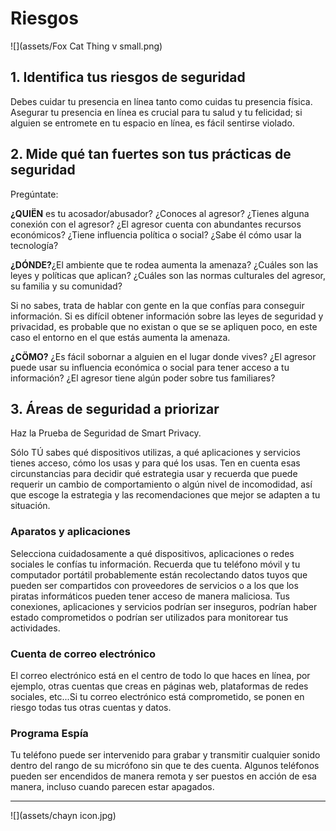 # Riesgos

![](assets/Fox Cat Thing v small.png)

## 1. Identifica tus riesgos de seguridad
Debes cuidar tu presencia en línea tanto como cuidas tu presencia física.  Asegurar tu presencia en línea  es crucial para tu salud y tu felicidad; si alguien se entromete en tu espacio en línea,  es fácil sentirse violado. 


## 2. Mide qué tan fuertes son tus prácticas de seguridad
Pregúntate: 

**¿QUIËN** es tu acosador/abusador? ¿Conoces al agresor? ¿Tienes alguna conexión con el agresor? ¿El agresor cuenta con abundantes recursos  económicos? ¿Tiene influencia política o social? ¿Sabe él cómo usar la tecnología?

**¿DÓNDE?**¿El ambiente que te rodea aumenta la amenaza? ¿Cuáles son las leyes y políticas que aplican? ¿Cuáles son las normas culturales del agresor, su  familia y su comunidad?

Si no sabes, trata de hablar con gente en la que confías  para conseguir información. Si es difícil obtener información sobre las leyes de seguridad y privacidad, es probable que no existan o que se se apliquen poco, en este caso el entorno en el que estás aumenta la amenaza. 

**¿CÖMO?** ¿Es fácil sobornar a alguien en el lugar donde vives? ¿El agresor puede usar su influencia económica o social para tener acceso a tu información? ¿El agresor tiene algún poder sobre tus familiares?



## 3. Áreas de seguridad a priorizar
Haz  la Prueba de Seguridad de Smart Privacy. 

Sólo TÚ sabes qué dispositivos utilizas, a qué aplicaciones y servicios tienes acceso, cómo los usas y para qué los usas. Ten en cuenta esas circunstancias para decidir qué estrategia usar y recuerda que puede requerir un cambio de comportamiento o algún nivel de incomodidad, así que escoge la estrategia y las recomendaciones que mejor se adapten a tu situación. 


### Aparatos y aplicaciones
Selecciona cuidadosamente a qué dispositivos, aplicaciones o redes sociales le confías tu información. Recuerda  que tu  teléfono móvil y tu computador portátil probablemente están recolectando datos tuyos que pueden ser compartidos con proveedores de servicios o a los que los  piratas informáticos pueden tener acceso de manera maliciosa. 
Tus conexiones, aplicaciones y servicios podrían ser inseguros, podrían haber estado comprometidos  o podrían ser utilizados para  monitorear tus actividades.


### Cuenta de correo electrónico 

El correo electrónico está en el centro de todo lo que haces en línea, por ejemplo, otras cuentas que creas en páginas web, plataformas de redes sociales, etc...Si tu correo electrónico está comprometido, se ponen en riesgo todas tus otras cuentas y datos. 


### Programa Espía

Tu teléfono puede ser intervenido para grabar y transmitir cualquier sonido dentro del rango de su micrófono sin que te des cuenta. Algunos teléfonos pueden ser encendidos de manera remota y ser puestos en acción de esa manera, incluso cuando parecen estar apagados. 


---

![](assets/chayn icon.jpg)
